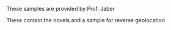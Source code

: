 These samples are provided by Prof. Jaber

These contain the novels and a sample for reverse
geolocation
